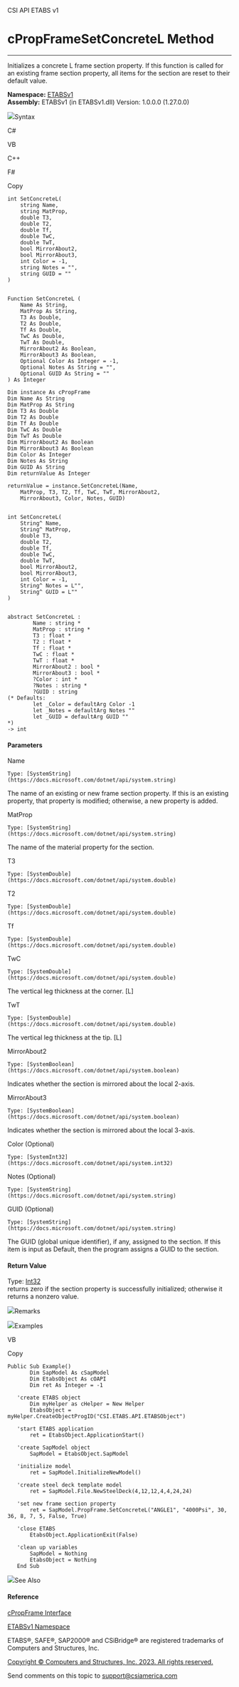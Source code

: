 ﻿

CSI API ETABS v1

# cPropFrameSetConcreteL Method  
  
---  
  
Initializes a concrete L frame section property. If this function is called
for an existing frame section property, all items for the section are reset to
their default value.

**Namespace:** [ETABSv1](2780f1b8-2033-5289-2298-1cdb2a7508d9.htm)  
**Assembly:** ETABSv1 (in ETABSv1.dll) Version: 1.0.0.0 (1.27.0.0)

![](../icons/SectionExpanded.png)Syntax

C#

VB

C++

F#

Copy

    
    
    int SetConcreteL(
    	string Name,
    	string MatProp,
    	double T3,
    	double T2,
    	double Tf,
    	double TwC,
    	double TwT,
    	bool MirrorAbout2,
    	bool MirrorAbout3,
    	int Color = -1,
    	string Notes = "",
    	string GUID = ""
    )
    
    
    Function SetConcreteL ( 
    	Name As String,
    	MatProp As String,
    	T3 As Double,
    	T2 As Double,
    	Tf As Double,
    	TwC As Double,
    	TwT As Double,
    	MirrorAbout2 As Boolean,
    	MirrorAbout3 As Boolean,
    	Optional Color As Integer = -1,
    	Optional Notes As String = "",
    	Optional GUID As String = ""
    ) As Integer
    
    Dim instance As cPropFrame
    Dim Name As String
    Dim MatProp As String
    Dim T3 As Double
    Dim T2 As Double
    Dim Tf As Double
    Dim TwC As Double
    Dim TwT As Double
    Dim MirrorAbout2 As Boolean
    Dim MirrorAbout3 As Boolean
    Dim Color As Integer
    Dim Notes As String
    Dim GUID As String
    Dim returnValue As Integer
    
    returnValue = instance.SetConcreteL(Name, 
    	MatProp, T3, T2, Tf, TwC, TwT, MirrorAbout2, 
    	MirrorAbout3, Color, Notes, GUID)
    
    
    int SetConcreteL(
    	String^ Name, 
    	String^ MatProp, 
    	double T3, 
    	double T2, 
    	double Tf, 
    	double TwC, 
    	double TwT, 
    	bool MirrorAbout2, 
    	bool MirrorAbout3, 
    	int Color = -1, 
    	String^ Notes = L"", 
    	String^ GUID = L""
    )
    
    
    abstract SetConcreteL : 
            Name : string * 
            MatProp : string * 
            T3 : float * 
            T2 : float * 
            Tf : float * 
            TwC : float * 
            TwT : float * 
            MirrorAbout2 : bool * 
            MirrorAbout3 : bool * 
            ?Color : int * 
            ?Notes : string * 
            ?GUID : string 
    (* Defaults:
            let _Color = defaultArg Color -1
            let _Notes = defaultArg Notes ""
            let _GUID = defaultArg GUID ""
    *)
    -> int 
    

#### Parameters

Name

    Type: [SystemString](https://docs.microsoft.com/dotnet/api/system.string)  
The name of an existing or new frame section property. If this is an existing
property, that property is modified; otherwise, a new property is added.

MatProp

    Type: [SystemString](https://docs.microsoft.com/dotnet/api/system.string)  
The name of the material property for the section.

T3

    Type: [SystemDouble](https://docs.microsoft.com/dotnet/api/system.double)  

T2

    Type: [SystemDouble](https://docs.microsoft.com/dotnet/api/system.double)  

Tf

    Type: [SystemDouble](https://docs.microsoft.com/dotnet/api/system.double)  

TwC

    Type: [SystemDouble](https://docs.microsoft.com/dotnet/api/system.double)  
The vertical leg thickness at the corner. [L]

TwT

    Type: [SystemDouble](https://docs.microsoft.com/dotnet/api/system.double)  
The vertical leg thickness at the tip. [L]

MirrorAbout2

    Type: [SystemBoolean](https://docs.microsoft.com/dotnet/api/system.boolean)  
Indicates whether the section is mirrored about the local 2-axis.

MirrorAbout3

    Type: [SystemBoolean](https://docs.microsoft.com/dotnet/api/system.boolean)  
Indicates whether the section is mirrored about the local 3-axis.

Color (Optional)

    Type: [SystemInt32](https://docs.microsoft.com/dotnet/api/system.int32)  

Notes (Optional)

    Type: [SystemString](https://docs.microsoft.com/dotnet/api/system.string)  

GUID (Optional)

    Type: [SystemString](https://docs.microsoft.com/dotnet/api/system.string)  
The GUID (global unique identifier), if any, assigned to the section. If this
item is input as Default, then the program assigns a GUID to the section.

#### Return Value

Type: [Int32](https://docs.microsoft.com/dotnet/api/system.int32)  
returns zero if the section property is successfully initialized; otherwise it
returns a nonzero value.

![](../icons/SectionExpanded.png)Remarks

![](../icons/SectionExpanded.png)Examples

VB

Copy

    
    
    Public Sub Example()
           Dim SapModel As cSapModel
           Dim EtabsObject As cOAPI
           Dim ret As Integer = -1
    
       'create ETABS object
           Dim myHelper as cHelper = New Helper
           EtabsObject = myHelper.CreateObjectProgID("CSI.ETABS.API.ETABSObject")
    
       'start ETABS application
           ret = EtabsObject.ApplicationStart()
    
       'create SapModel object
           SapModel = EtabsObject.SapModel
    
       'initialize model
           ret = SapModel.InitializeNewModel()
    
       'create steel deck template model
           ret = SapModel.File.NewSteelDeck(4,12,12,4,4,24,24)
    
       'set new frame section property
           ret = SapModel.PropFrame.SetConcreteL("ANGLE1", "4000Psi", 30, 36, 8, 7, 5, False, True)
    
       'close ETABS
           EtabsObject.ApplicationExit(False)
    
       'clean up variables
           SapModel = Nothing
           EtabsObject = Nothing
       End Sub

![](../icons/SectionExpanded.png)See Also

#### Reference

[cPropFrame Interface](818573fe-2b13-6183-8dc9-0cf3e8e02c7a.htm)

[ETABSv1 Namespace](2780f1b8-2033-5289-2298-1cdb2a7508d9.htm)

ETABS®, SAFE®, SAP2000® and CSiBridge® are registered trademarks of Computers
and Structures, Inc.  

[Copyright © Computers and Structures, Inc. 2023. All rights
reserved.](http://www.csiamerica.com)

Send comments on this topic to
[support@csiamerica.com](mailto:support%40csiamerica.com?Subject=CSI%20API%20ETABS%20v1)

